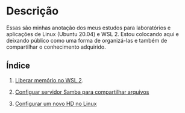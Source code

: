 # Descrição

Essas são minhas anotação dos meus estudos para laboratórios e aplicações de Linux (Ubuntu 20.04) e WSL 2. Estou colocando aqui e deixando público como uma forma de 
organizá-las e também de compartilhar o conhecimento adquirido.

## Índice

1. [Liberar memório no WSL 2](./liberar-memoria-wsl2).

2. [Configuar servidor Samba para compartilhar arquivos](./samba-share)

3. [Configurar um novo HD no Linux](./novo-drive-linux)

<!--4. [Configuaração de um servidor de firewall no Ubuntu Server 20.04](./configuracao-firewall)-->